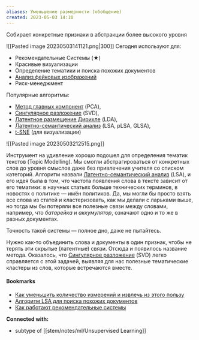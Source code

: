 ```yaml
---
aliases: Уменьшение размерности (обобщение)
created: 2023-05-03 14:10
---
```


Собирает конкретные признаки в абстракции более высокого уровня

![[Pasted image 20230503141121.png|300]]
Сегодня используют для:
-   Рекомендательные Системы (★)
-   Красивые визуализации
-   Определение тематики и поиска похожих документов
-   [Анализ фейковых изображений](https://vas3k.blog/blog/390/)
-   Риск-менеджмент

Популярные алгоритмы: 
- [Метод главных компонент](https://ru.wikipedia.org/wiki/%D0%9C%D0%B5%D1%82%D0%BE%D0%B4_%D0%B3%D0%BB%D0%B0%D0%B2%D0%BD%D1%8B%D1%85_%D0%BA%D0%BE%D0%BC%D0%BF%D0%BE%D0%BD%D0%B5%D0%BD%D1%82) (PCA), 
- [Сингулярное разложение](https://ru.wikipedia.org/wiki/%D0%A1%D0%B8%D0%BD%D0%B3%D1%83%D0%BB%D1%8F%D1%80%D0%BD%D0%BE%D0%B5_%D1%80%D0%B0%D0%B7%D0%BB%D0%BE%D0%B6%D0%B5%D0%BD%D0%B8%D0%B5) (SVD), 
- [Латентное размещение Дирихле](https://ru.wikipedia.org/wiki/%D0%9B%D0%B0%D1%82%D0%B5%D0%BD%D1%82%D0%BD%D0%BE%D0%B5_%D1%80%D0%B0%D0%B7%D0%BC%D0%B5%D1%89%D0%B5%D0%BD%D0%B8%D0%B5_%D0%94%D0%B8%D1%80%D0%B8%D1%85%D0%BB%D0%B5) (LDA), 
- [Латентно-семантический анализ](https://ru.wikipedia.org/wiki/%D0%92%D0%B5%D1%80%D0%BE%D1%8F%D1%82%D0%BD%D0%BE%D1%81%D1%82%D0%BD%D1%8B%D0%B9_%D0%BB%D0%B0%D1%82%D0%B5%D0%BD%D1%82%D0%BD%D0%BE-%D1%81%D0%B5%D0%BC%D0%B0%D0%BD%D1%82%D0%B8%D1%87%D0%B5%D1%81%D0%BA%D0%B8%D0%B9_%D0%B0%D0%BD%D0%B0%D0%BB%D0%B8%D0%B7) (LSA, pLSA, GLSA), 
- [t-SNE](https://en.wikipedia.org/wiki/T-distributed_stochastic_neighbor_embedding) (для визуализации)


![[Pasted image 20230503212515.png]]

Инструмент на удивление хорошо подошел для определения тематик текстов (Topic Modelling). Мы смогли абстрагироваться от конкретных слов до уровня смыслов даже без привлечения учителя со списком категорий. Алгоритм назвали [Латентно-семантический анализ](https://habr.com/post/110078/) (LSA), и его идея была в том, что частота появления слова в тексте зависит от его тематики: в научных статьях больше технических терминов, в новостях о политике — имён политиков. Да, мы могли бы просто взять все слова из статей и кластеризовать, как мы делали с ларьками выше, но тогда мы бы потеряли все полезные связи между словами, например, что _батарейка_ и _аккумулятор_, означают одно и то же в разных документах.

Точность такой системы — полное дно, даже не пытайтесь.

Нужно как-то объединить слова и документы в один признак, чтобы не терять эти скрытые (латентные) связи. Отсюда и появилось название метода. Оказалось, что [Сингулярное разложение](https://ru.wikipedia.org/wiki/%D0%A1%D0%B8%D0%BD%D0%B3%D1%83%D0%BB%D1%8F%D1%80%D0%BD%D0%BE%D0%B5_%D1%80%D0%B0%D0%B7%D0%BB%D0%BE%D0%B6%D0%B5%D0%BD%D0%B8%D0%B5) (SVD) легко справляется с этой задачей, выявляя для нас полезные тематические кластеры из слов, которые встречаются вместе.



#### Bookmarks
- [Как уменьшить количество измерений и извлечь из этого пользу](https://habr.com/post/275273/)
- [Алгоритм LSA для поиска похожих документов](https://netpeak.net/ru/blog/algoritm-lsa-dlya-poiska-pohozhih-dokumentov/)
- [Как работают рекомендательные системы](https://habr.com/company/yandex/blog/241455/)


**Connected with:**
- subtype of [[stem/notes/ml/Unsupervised Learning]]
